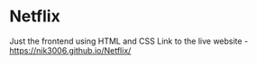 # Netflix
Just the frontend using HTML and CSS
Link to the live website -  https://nik3006.github.io/Netflix/
